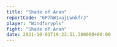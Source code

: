 ```yaml
---
title: "Shade of Aran"
reportCode: "6P7hW1vajLwnkfrJ"
player: "Windfurypls"
fight: "Shade of Aran"
date: 2021-10-01T19:23:51.380000+00:00
---
```

